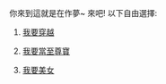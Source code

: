 你來到這就是在作夢~ 來吧! 以下自由選擇:

1. [我要穿越](../Yifan/modernCity.md)

2. [我要當至尊寶](../Xinyang/MyLoveStory.md)

3. [我要美女](../beauty/beauty.md)

